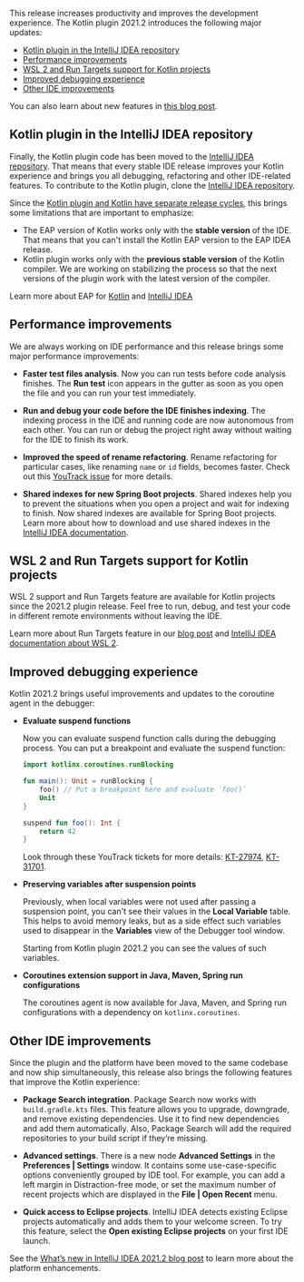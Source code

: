[//]: # (title: What's new in Kotlin plugin 2021.2)

This release increases productivity and improves the development experience. The Kotlin plugin 2021.2 introduces the following major updates:

* [Kotlin plugin in the IntelliJ IDEA repository](#kotlin-plugin-in-the-intellij-idea-repository)
* [Performance improvements](#performance-improvements)
* [WSL 2 and Run Targets support for Kotlin projects](#wsl-2-and-run-targets-support-for-kotlin-projects)
* [Improved debugging experience](#improved-debugging-experience)
* [Other IDE improvements](#other-ide-improvements)

You can also learn about new features in [this blog post](https://blog.jetbrains.com/kotlin/2021/07/kotlin-plugin-2021-2-released/).

## Kotlin plugin in the IntelliJ IDEA repository

Finally, the Kotlin plugin code has been moved to the [IntelliJ IDEA repository](https://github.com/JetBrains/intellij-community/tree/master/plugins/kotlin).
That means that every stable IDE release improves your Kotlin experience and brings you all debugging, refactoring and other IDE-related features.
To contribute to the Kotlin plugin, clone the [IntelliJ IDEA repository](https://github.com/JetBrains/intellij-community/tree/master/plugins/kotlin).

Since the [Kotlin plugin and Kotlin have separate release cycles](https://blog.jetbrains.com/kotlin/2020/10/new-release-cadence-for-kotlin-and-the-intellij-kotlin-plugin/), this brings some limitations that are important to emphasize:

* The EAP version of Kotlin works only with the **stable version** of the IDE. That means that you can't install the Kotlin EAP version to the EAP IDEA release.
* Kotlin plugin works only with the **previous stable version** of the Kotlin compiler. We are working on stabilizing the process so that the next versions of the plugin work with the latest version of the compiler.

Learn more about EAP for [Kotlin](https://kotlinlang.org/docs/eap.html) and [IntelliJ IDEA](https://www.jetbrains.com/idea/nextversion/)

## Performance improvements

We are always working on IDE performance and this release brings some major performance improvements:

* **Faster test files analysis**. Now you can run tests before code analysis finishes. The **Run test** icon appears in the gutter as soon as you open the file and you can run your test immediately.
  
* **Run and debug your code before the IDE finishes indexing**. The indexing process in the IDE and running code are now autonomous from each other. You can run or debug the project right away without waiting for the IDE to finish its work.
  
* **Improved the speed of rename refactoring**. Rename refactoring for particular cases, like renaming `name` or `id` fields, becomes faster. Check out this [YouTrack issue](https://youtrack.jetbrains.com/issue/KTIJ-10051) for more details.
  
* **Shared indexes for new Spring Boot projects**. Shared indexes help you to prevent the situations when you open a project and wait for indexing to finish. Now shared indexes are available for Spring Boot projects. Learn more about how to download and use shared indexes in the [IntelliJ IDEA documentation](https://www.jetbrains.com/help/idea/shared-indexes.html).

## WSL 2 and Run Targets support for Kotlin projects

WSL 2 support and Run Targets feature are available for Kotlin projects since the 2021.2 plugin release.
Feel free to run, debug, and test your code in different remote environments without leaving the IDE.

Learn more about Run Targets feature in our [blog post](https://blog.jetbrains.com/idea/2021/01/run-targets-run-and-debug-your-app-in-the-desired-environment/) and [IntelliJ IDEA documentation about WSL 2](https://www.jetbrains.com/help/idea/how-to-use-wsl-development-environment-in-product.html#wsl-general).

## Improved debugging experience

Kotlin 2021.2 brings useful improvements and updates to the coroutine agent in the debugger:

* **Evaluate suspend functions**

   Now you can evaluate suspend function calls during the debugging process. You can put a breakpoint and evaluate the suspend function:
  
   ```kotlin
   import kotlinx.coroutines.runBlocking

   fun main(): Unit = runBlocking {
       foo() // Put a breakpoint here and evaluate `foo()`
       Unit
   }

   suspend fun foo(): Int {
       return 42
   }
   ```
  
   Look through these YouTrack tickets for more details: [KT-27974](https://youtrack.jetbrains.com/issue/KT-27974), [KT-31701](https://youtrack.jetbrains.com/issue/KT-31701).

* **Preserving variables after suspension points**

   Previously, when local variables were not used after passing a suspension point, you can't see their values in the **Local Variable** table.
   This helps to avoid memory leaks, but as a side effect such variables used to disappear in the **Variables** view of the Debugger tool window.
  
   Starting from Kotlin plugin 2021.2 you can see the values of such variables.

* **Coroutines extension support in Java, Maven, Spring run configurations**

   The coroutines agent is now available for Java, Maven, and Spring run configurations with a dependency on `kotlinx.coroutines`.

## Other IDE improvements

Since the plugin and the platform have been moved to the same codebase and now ship simultaneously, this release also brings the following features that improve the Kotlin experience:

* **Package Search integration**. Package Search now works with `build.gradle.kts` files. This feature allows you to upgrade, downgrade, and remove existing dependencies. Use it to find new dependencies and add them automatically. Also, Package Search will add the required repositories to your build script if they’re missing.

* **Advanced settings**. There is a new node **Advanced Settings** in the **Preferences | Settings** window. It contains some use-case-specific options conveniently grouped by IDE tool.
  For example, you can add a left margin in Distraction-free mode, or set the maximum number of recent projects which are displayed in the **File | Open Recent** menu.
  
* **Quick access to Eclipse projects**. IntelliJ IDEA detects existing Eclipse projects automatically and adds them to your welcome screen. To try this feature, select the **Open existing Eclipse projects** on your first IDE launch.

See the [What’s new in IntelliJ IDEA 2021.2 blog post](https://www.jetbrains.com/idea/whatsnew/) to learn more about the platform enhancements.